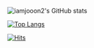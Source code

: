 


![iamjooon2's GitHub stats](https://github-readme-stats.vercel.app/api?username=iamjooon2&show_icons=true&theme=radical)


[![Top Langs](https://github-readme-stats.vercel.app/api/top-langs/?username=iamjooon2&layout=compact@hide=css,html)](https://github.com/iamjooon2/github-readme-stats)

[![Hits](https://hits.seeyoufarm.com/api/count/incr/badge.svg?url=https%3A%2F%2Fgithub.com%2Fiamjooon2&count_bg=%2379C83D&title_bg=%23555555&icon=&icon_color=%23E7E7E7&title=hits&edge_flat=false)](https://hits.seeyoufarm.com)


<!---
iamjooon2/iamjooon2 is a ✨ special ✨ repository because its `README.md` (this file) appears on your GitHub profile.
You can click the Preview link to take a look at your changes.
--->
